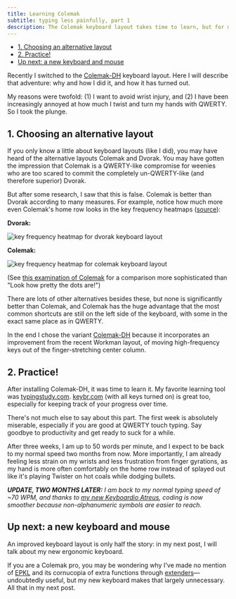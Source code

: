 ```yaml
---
title: Learning Colemak
subtitle: typing less painfully, part 1
description: The Colemak keyboard layout takes time to learn, but for me it's been worthwhile for reducing wrist pain.
---
```


- [1. Choosing an alternative layout](#1-choosing-an-alternative-layout)
- [2. Practice!](#2-practice)
- [Up next: a new keyboard and mouse](#up-next-a-new-keyboard-and-mouse)

Recently I switched to the [Colemak-DH](https://colemakmods.github.io/mod-dh/) keyboard layout. Here I will describe that adventure: why and how I did it, and how it has turned out.

My reasons were twofold: (1) I want to avoid wrist injury, and (2) I have been increasingly annoyed at how much I twist and turn my hands with QWERTY. So I took the plunge.

## 1. Choosing an alternative layout

If you only know a little about keyboard layouts (like I did), you may have heard of the alternative layouts Colemak and Dvorak. You may have gotten the impression that Colemak is a QWERTY-like compromise for weenies who are too scared to commit the completely un-QWERTY-like (and therefore superior) Dvorak.

But after some research, I saw that this is false. Colemak is better than Dvorak according to many measures. For example, notice how much more even Colemak's home row looks in the key frequency heatmaps ([source](https://www.keybr.com/layouts)):

**Dvorak:**

![key frequency heatmap for dvorak keyboard layout](/images/keyboard-heatmap-dvorak-layout.png)

**Colemak:**

![key frequency heatmap for colemak keyboard layout](/images/keyboard-heatmap-colemak-layout.png)

(See [this examination of Colemak](https://colemakmods.github.io/mod-dh/compare.html) for a comparison more sophisticated than "Look how pretty the dots are!")

There are lots of other alternatives besides these, but none is significantly better than Colemak, and Colemak has the huge advantage that the most common shortcuts are still on the left side of the keyboard, with some in the exact same place as in QWERTY.

In the end I chose the variant [Colemak-DH](https://colemakmods.github.io/mod-dh/) because it incorporates an improvement from the recent Workman layout, of moving high-frequency keys out of the finger-stretching center column.

## 2. Practice!

After installing Colemak-DH, it was time to learn it. My favorite learning tool was [typingstudy.com](https://www.typingstudy.com/en-us_colemak-3/). [keybr.com](https://www.keybr.com/) (with all keys turned on) is great too, especially for keeping track of your progress over time.

There's not much else to say about this part. The first week is absolutely miserable, especially if you are good at QWERTY touch typing. Say goodbye to productivity and get ready to suck for a while.

After three weeks, I am up to 50 words per minute, and I expect to be back to my normal speed two months from now. More importantly, I am already feeling less strain on my wrists and less frustration from finger gyrations, as my hand is more often comfortably on the home row instead of splayed out like it's playing Twister on hot coals while dodging bullets.

***UPDATE, TWO MONTHS LATER:** I am back to my normal typing speed of ~70 WPM, and thanks to [my new Keyboardio Atreus](/posts/2021/keyboardio-atreus.html), coding is now smoother because non-alphanumeric symbols are easier to reach.*

## Up next: a new keyboard and mouse

An improved keyboard layout is only half the story: in my next post, I will talk about my new ergonomic keyboard.

If you are a Colemak pro, you may be wondering why I've made no mention of [EPKL](https://github.com/DreymaR/BigBagKbdTrixPKL) and its cornucopia of extra functions through [extenders](https://forum.colemak.com/topic/2014-extend-extra-extreme/)—undoubtedly useful, but my new keyboard makes that largely unnecessary. All that in my next post.

